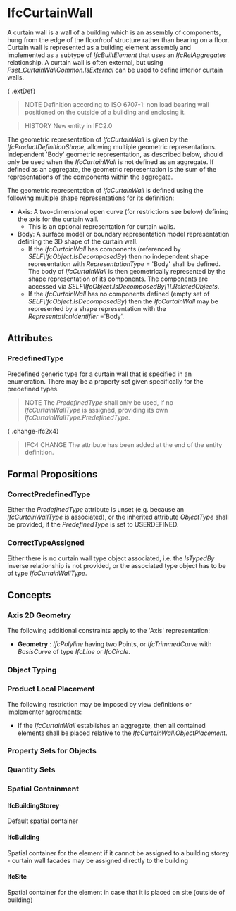 # IfcCurtainWall

A curtain wall is a wall of a building which is an assembly of components, hung from the edge of the floor/roof structure rather than bearing on a floor. Curtain wall is represented as a building element assembly and implemented as a subtype of _IfcBuiltElement_ that uses an _IfcRelAggregates_ relationship. A curtain wall is often external, but using _Pset_CurtainWallCommon.IsExternal_ can be used to define interior curtain walls.
<!-- end of short definition -->

{ .extDef}
> NOTE Definition according to ISO 6707-1: non load bearing wall positioned on the outside of a building and enclosing it.

> HISTORY New entity in IFC2.0

The geometric representation of _IfcCurtainWall_ is given by the _IfcProductDefinitionShape_, allowing multiple geometric representations. Independent 'Body' geometric representation, as described below, should only be used when the _IfcCurtainWall_ is not defined as an aggregate. If defined as an aggregate, the geometric representation is the sum of the representations of the components within the aggregate.

The geometric representation of _IfcCurtainWall_ is defined using the following multiple shape representations for its definition:

* Axis: A two-dimensional open curve (for restrictions see below) defining the axis for the curtain wall.
  * This is an optional representation for curtain walls.
* Body: A surface model or boundary representation model representation defining the 3D shape of the curtain wall.
  * If the _IfcCurtainWall_ has components (referenced by _SELF\IfcObject.IsDecomposedBy_) then no independent shape representation with _RepresentationType_ = 'Body' shall be defined. The body of _IfcCurtainWall_ is then geometrically represented by the shape representation of its components. The components are accessed via _SELF\IfcObject.IsDecomposedBy[1].RelatedObjects_.
  * If the _IfcCurtainWall_ has no components defined (empty set of _SELF\IfcObject.IsDecomposedBy_) then the _IfcCurtainWall_ may be represented by a shape representation with the _RepresentationIdentifier_ ='Body'.

## Attributes

### PredefinedType
Predefined generic type for a curtain wall that is specified in an enumeration. There may be a property set given specifically for the predefined types.
> NOTE The _PredefinedType_ shall only be used, if no _IfcCurtainWallType_ is assigned, providing its own _IfcCurtainWallType.PredefinedType_.

{ .change-ifc2x4}
> IFC4 CHANGE The attribute has been added at the end of the entity definition.

## Formal Propositions

### CorrectPredefinedType
Either the _PredefinedType_ attribute is unset (e.g. because an _IfcCurtainWallType_ is associated), or the inherited attribute _ObjectType_ shall be provided, if the _PredefinedType_ is set to USERDEFINED.

### CorrectTypeAssigned
Either there is no curtain wall type object associated, i.e. the _IsTypedBy_ inverse relationship is not provided, or the associated type object has to be of type _IfcCurtainWallType_.

## Concepts

### Axis 2D Geometry

The following additional constraints apply to the 'Axis' representation:

* **Geometry** : _IfcPolyline_ having two Points, or _IfcTrimmedCurve_ with _BasisCurve_ of type _IfcLine_ or _IfcCircle_.

### Object Typing



### Product Local Placement

The following restriction may be imposed by view definitions or implementer agreements:

* If the _IfcCurtainWall_ establishes an aggregate, then all contained elements shall be placed relative to the _IfcCurtainWall.ObjectPlacement_.

### Property Sets for Objects



### Quantity Sets



### Spatial Containment



#### IfcBuildingStorey

Default spatial container

#### IfcBuilding

Spatial container for the element if it cannot be assigned to a building storey - curtain wall facades may be assigned directly to the building

#### IfcSite

Spatial container for the element in case that it is placed on site (outside of building)

